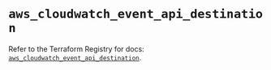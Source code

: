 # `aws_cloudwatch_event_api_destination`

Refer to the Terraform Registry for docs: [`aws_cloudwatch_event_api_destination`](https://registry.terraform.io/providers/hashicorp/aws/6.11.0/docs/resources/cloudwatch_event_api_destination).
